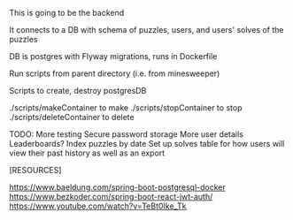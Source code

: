 This is going to be the backend 

It connects to a DB with schema of puzzles, users, and users' solves of the puzzles

DB is postgres with Flyway migrations, runs in Dockerfile

Run scripts from parent directory
(i.e. from minesweeper)

Scripts to create, destroy postgresDB

./scripts/makeContainer to make
./scripts/stopContainer to stop
./scripts/deleteContainer to delete

TODO:
More testing
Secure password storage
More user details
Leaderboards?
Index puzzles by date
Set up solves table for how users will view their past history as well as an export


[RESOURCES]

https://www.baeldung.com/spring-boot-postgresql-docker
https://www.bezkoder.com/spring-boot-react-jwt-auth/
https://www.youtube.com/watch?v=TeBt0Ike_Tk
